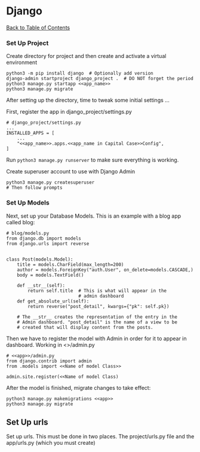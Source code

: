 # Django

[Back to Table of Contents](./index.md)

### Set Up Project

Create directory for project and then create and activate a virtual environment  

    python3 -m pip install django  # Optionally add version
    django-admin startproject django_project .  # DO NOT forget the period
    python3 manage.py startapp <<app_name>>
    python3 manage.py migrate

After setting up the directory, time to tweak some initial settings ...

First, register the app in django_project/settings.py

    # django_project/settings.py
    ...
    INSTALLED_APPS = [
        ...
        "<<app_name>>.apps.<<app_name in Capital Case>>Config",
    ]

Run ```python3 manage.py runserver``` to make sure everything is working.

Create superuser account to use with Django Admin  

    python3 manage.py createsuperuser
    # Then follow prompts


### Set Up Models

Next, set up your Database Models. This is an example with a blog app called blog:  

    # blog/models.py
    from django.db import models
    from django.urls import reverse
    
    
    class Post(models.Model):
        title = models.CharField(max_length=200)
        author = models.ForeignKey("auth.User", on_delete=models.CASCADE,)
        body = models.TextField()
    
        def __str__(self):
            return self.title  # This is what will appear in the
                               # admin dashboard    
        def get_absolute_url(self):
            return reverse("post_detail", kwargs={"pk": self.pk})  
        
        # The __str__ creates the representation of the entry in the
        # Admin dashboard. "post_detail" is the name of a view to be
        # created that will display content from the posts.  

Then we have to register the model with Admin in order for it to appear in dashboard. Working in  <<app>>/admin.py  

    # <<app>>/admin.py
    from django.contrib import admin
    from .models import <<Name of model Class>>
    
    admin.site.register(<<Name of model Class)

After the model is finished, migrate changes to take effect:

    python3 manage.py makemigrations <<app>>
    python3 manage.py migrate

## Set Up urls

Set up urls. This must be done in two places. The project/urls.py file and the app/urls.py (which you must create) 
